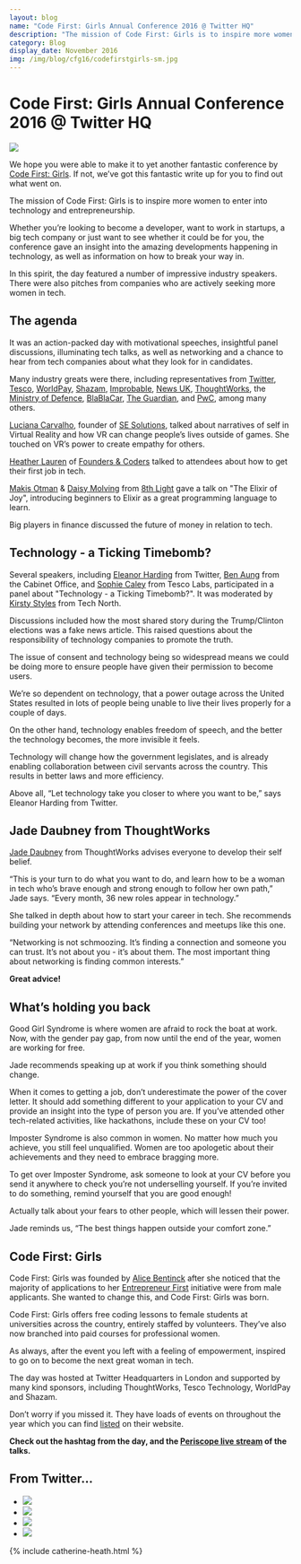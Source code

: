 ```yaml
---
layout: blog
name: "Code First: Girls Annual Conference 2016 @ Twitter HQ"
description: "The mission of Code First: Girls is to inspire more women to enter into technology and entrepreneurship. ​Whether you’re looking to become a developer, want to work in startups, a big tech company or just want to see whether it could be for you, the conference gave an insight into the amazing developments happening in technology, as well as information on how to break your way in."
category: Blog
display_date: November 2016
img: /img/blog/cfg16/codefirstgirls-sm.jpg
---
```


<h1>Code First: Girls Annual Conference 2016 @ Twitter HQ</h1>

<img src="/img/blog/cfg16/codefirstgirls.jpg" class="img-rounded img-fluid" />

<p>We hope you were able to make it to yet another fantastic conference by <a href="http://www.codefirstgirls.org.uk" target="_blank">Code First: Girls</a>. If not, we’ve got this fantastic write up for you to find out what went on.</p> 

<p>The mission of Code First: Girls is to inspire more women to enter into technology and entrepreneurship. ​</p>

<p>Whether you’re looking to become a developer, want to work in startups, a big tech company or just want to see whether it could be for you, the conference gave an insight into the amazing developments happening in technology, as well as information on how to break your way in.</p>

<p>In this spirit, the day featured a number of impressive industry speakers. There were also pitches from companies who are actively seeking more women in tech.</p> 

<h2>The agenda</h2>

<p>It was an action-packed day with motivational speeches, insightful panel discussions, illuminating tech talks, as well as networking and a chance to hear from tech companies about what they look for in candidates. ​</p>

<p>Many industry greats were there, including representatives from 
    <a href="http://twitter.com" target="_blank">Twitter</a>, 
    <a href="https://www.tescolabs.com" target="_blank">Tesco</a>, 
    <a href="http://www.worldpay.com" target="_blank">WorldPay</a>, 
    <a href="http://www.shazam.com" target="_blank">Shazam</a>, 
    <a href="https://improbable.io" target="_blank">Improbable</a>, 
    <a href="https://www.news.co.uk" target="_blank">News UK</a>, 
    <a href="https://www.thoughtworks.com" target="_blank">ThoughtWorks</a>, 
    the <a href="https://www.gov.uk/government/organisations/ministry-of-defence" target="_blank">Ministry of Defence</a>, 
    <a href="https://www.blablacar.co.uk" target="_blank">BlaBlaCar</a>, 
    <a href="https://www.theguardian.com/uk" target="_blank">The Guardian</a>, 
    and <a href="http://www.pwc.co.uk" target="_blank">PwC</a>, 
    among many others.</p> 

<p><a href="https://twitter.com/LCarvalhoSe" target="_blank">Luciana Carvalho</a>, founder of <a href="https://www.lucianase.com/contact/" target="_blank">SE Solutions</a>, talked about narratives of self in Virtual Reality and how VR can change people’s lives outside of games. She touched on VR’s power to create empathy for others.</p> 

<p><a href="https://twitter.com/heatherlauren" target="_blank">Heather Lauren</a> of <a href="http://www.foundersandcoders.com" target="_blank">Founders & Coders</a> talked to attendees about how to get their first job in tech.</p> 

<p><a href="https://twitter.com/MakisOtman" target="_blank">Makis Otman</a> & <a href="https://twitter.com/DaisyMolving" target="_blank">Daisy Molving</a> from <a href="https://8thlight.com" target="_blank">8th Light</a> gave a talk on "The Elixir of Joy", introducing beginners to Elixir as a great programming language to learn. </p>

<p>Big players in finance discussed the future of money in relation to tech.</p> 


<h2>Technology - a Ticking Timebomb?</h2>

<p>Several speakers, including <a href="https://twitter.com/tweetanor" target="_blank">Eleanor Harding</a> from Twitter, <a href="https://www.gov.uk/government/organisations/cabinet-office" target="_blank">Ben Aung</a> from the Cabinet Office, and <a href="https://twitter.com/Tesco" target="_blank">Sophie Caley</a> from Tesco Labs, participated in a panel about "Technology - a Ticking Timebomb?". It was moderated by <a href="https://twitter.com/kirstystyles1" target="_blank">Kirsty Styles</a> from Tech North.</p> 

<p>Discussions included how the most shared story during the Trump/Clinton elections was a fake news article. This raised questions about the responsibility of technology companies to promote the truth.</p> 

<p>The issue of consent and technology being so widespread means we could be doing more to ensure people have given their permission to become users.</p> 

<p>We’re so dependent on technology, that a power outage across the United States resulted in lots of people being unable to live their lives properly for a couple of days.</p> 

<p>On the other hand, technology enables freedom of speech, and the better the technology becomes, the more invisible it feels.</p> 

<p>Technology will change how the government legislates, and is already enabling collaboration between civil servants across the country. This results in better laws and more efficiency.</p> 

<p>Above all, “Let technology take you closer to where you want to be,” says Eleanor Harding from Twitter.</p> 


<h2>Jade Daubney from ThoughtWorks</h2>

<p><a href="https://twitter.com/JadeyDaubney" target="_blank">Jade Daubney</a> from ThoughtWorks advises everyone to develop their self belief.</p> 

<p>“This is your turn to do what you want to do, and learn how to be a woman in tech who’s brave enough and strong enough to follow her own path,” Jade says. “Every month, 36 new roles appear in technology.”</p> 

<p>She talked in depth about how to start your career in tech. She recommends building your network by attending conferences and meetups like this one.</p> 

<p>“Networking is not schmoozing. It’s finding a connection and someone you can trust. It’s not about you - it’s about them. The most important thing about networking is finding common interests.”</p> 

<p><b>Great advice!</b></p> 


<h2>What’s holding you back</h2>

<p>Good Girl Syndrome is where women are afraid to rock the boat at work. Now, with the gender pay gap, from now until the end of the year, women are working for free.</p> 

<p>Jade recommends speaking up at work if you think something should change.</p> 

<p>When it comes to getting a job, don’t underestimate the power of the cover letter. It should add something different to your application to your CV and provide an insight into the type of person you are. If you’ve attended other tech-related activities, like hackathons, include these on your CV too!</p> 

<p>Imposter Syndrome is also common in women. No matter how much you achieve, you still feel unqualified. Women are too apologetic about their achievements and they need to embrace bragging more.</p> 

<p>To get over Imposter Syndrome, ask someone to look at your CV before you send it anywhere to check you’re not underselling yourself. If you’re invited to do something, remind yourself that you are good enough!</p> 

<p>Actually talk about your fears to other people, which will lessen their power.</p> 

<p>Jade reminds us, “The best things happen outside your comfort zone.”</p> 


<h2>Code First: Girls</h2>

<p>Code First: Girls was founded by <a href="https://twitter.com/Alicebentinck" target="_blank">Alice Bentinck</a> after she noticed that the majority of applications to her <a href="https://twitter.com/efLDN" target="_blank">Entrepreneur First</a> initiative were from male applicants. She wanted to change this, and Code First: Girls was born.</p> 

<p>Code First: Girls offers free coding lessons to female students at universities across the country, entirely staffed by volunteers. They’ve also now branched into paid courses for professional women.</p> 

<p>As always, after the event you left with a feeling of empowerment, inspired to go on to become the next great woman in tech.</p> 

<p>The day was hosted at Twitter Headquarters in London and supported by many kind sponsors, including ThoughtWorks, Tesco Technology, WorldPay and Shazam.</p> 

<p>Don’t worry if you missed it. They have loads of events on throughout the year which you can find <a href="http://www.codefirstgirls.org.uk/upcoming-events.html" target="_blank">listed</a> on their website.</p> 

<p><b>Check out the hashtag from the day, and the <a href="https://www.periscope.tv/w/1nAKEkWErMRJL" target="_blank">Periscope live stream</a> of the talks.</b></p> 


<h2>From Twitter...</h2>
<ul class="list-group">
    <li class="list-group-item">
        <a href="https://twitter.com/umarcela/status/797199570933518336" target="_blank">
            <img src="/img/blog/cfg16/tweet1.png" class="img-rounded img-fluid" />
        </a>
    </li>
    <li class="list-group-item">
        <a href="https://twitter.com/eda_wu/status/797403334646857728" target="_blank">
            <img src="/img/blog/cfg16/tweet2.png" class="img-rounded img-fluid" />
        </a>
    </li>
    <li class="list-group-item">
        <a href="https://twitter.com/CharlotteBRF/status/797435584465825792" target="_blank">
            <img src="/img/blog/cfg16/tweet3.png" class="img-rounded img-fluid" />
        </a>
    </li>
    <li class="list-group-item">
        <a href="https://twitter.com/JeffTijssen/status/797456356076875777" target="_blank">
            <img src="/img/blog/cfg16/tweet4.png" class="img-rounded img-fluid" />
        </a>
    </li>
</ul>

{% include catherine-heath.html %}
